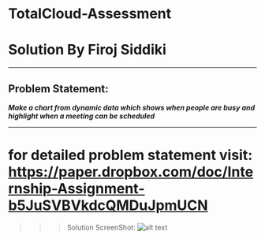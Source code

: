 # TotalCloud-Assessment
# Solution By Firoj Siddiki
____________________________________________________________________________________________________________________
Problem Statement:
------------------
***Make a chart from dynamic data which shows when people are busy and highlight when a meeting can be scheduled***
_____________________________________________________________________________________________________________________
for detailed problem statement visit: https://paper.dropbox.com/doc/Internship-Assignment-b5JuSVBVkdcQMDuJpmUCN
======================================================================================================================

>>> Solution ScreenShot:
![alt text](https://github.com/fir0j/TotalCloud-Assessment/blob/master/SolutionScreenShot.png)
